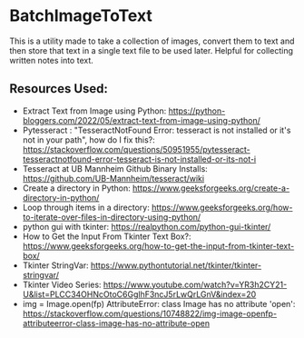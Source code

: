 # BatchImageToText
This is a utility made to take a collection of images, convert them to text and then store that text in a single text file to be used later. Helpful for collecting written notes into text.

## Resources Used:
- Extract Text from Image using Python: https://python-bloggers.com/2022/05/extract-text-from-image-using-python/
- Pytesseract : "TesseractNotFound Error: tesseract is not installed or it's not in your path", how do I fix this?: https://stackoverflow.com/questions/50951955/pytesseract-tesseractnotfound-error-tesseract-is-not-installed-or-its-not-i
- Tesseract at UB Mannheim Github Binary Installs: https://github.com/UB-Mannheim/tesseract/wiki
- Create a directory in Python: https://www.geeksforgeeks.org/create-a-directory-in-python/
- Loop through items in a directory: https://www.geeksforgeeks.org/how-to-iterate-over-files-in-directory-using-python/
- python gui with tkinter: https://realpython.com/python-gui-tkinter/
- How to Get the Input From Tkinter Text Box?: https://www.geeksforgeeks.org/how-to-get-the-input-from-tkinter-text-box/
- Tkinter StringVar: https://www.pythontutorial.net/tkinter/tkinter-stringvar/
- Tkinter Video Series: https://www.youtube.com/watch?v=YR3h2CY21-U&list=PLCC34OHNcOtoC6GglhF3ncJ5rLwQrLGnV&index=20
- img = Image.open(fp) AttributeError: class Image has no attribute 'open': https://stackoverflow.com/questions/10748822/img-image-openfp-attributeerror-class-image-has-no-attribute-open